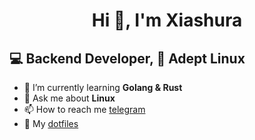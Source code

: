 # <center>Hi 👋, I'm Xiashura</center>
## 💻 Backend Developer, 🐧 Adept Linux

* 🌱 I’m currently learning **Golang & Rust**
* 💬 Ask me about **Linux**
* 📫 How to reach me [telegram](https://t.me/xiashura)
* 💾 My [dotfiles](https://github.com/xiashura/dotfiles)


